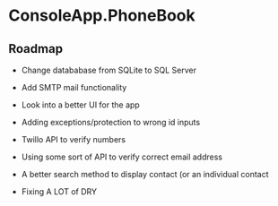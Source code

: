 # ConsoleApp.PhoneBook

## Roadmap

- Change datababase from SQLite to SQL Server

- Add SMTP mail functionality

- Look into a better UI for the app

- Adding exceptions/protection to wrong id inputs
- Twillo API to verify numbers
- Using some sort of API to verify correct email address
- A better search method to display contact (or an individual contact
- Fixing A LOT of DRY
